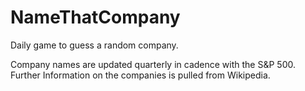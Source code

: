 # NameThatCompany
Daily game to guess a random company.

Company names are updated quarterly in cadence with the S&P 500. Further Information on the companies is pulled from Wikipedia.
